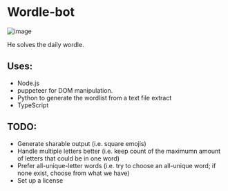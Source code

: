 # Wordle-bot
![image](https://user-images.githubusercontent.com/37753525/164368806-54de8da1-56dd-4560-89e0-4491f7f243ee.png)

He solves the daily wordle.

## Uses:
 * Node.js
 * puppeteer for DOM manipulation.
 * Python to generate the wordlist from a text file extract
 * TypeScript

## TODO:
 * Generate sharable output (i.e. square emojis)
 * Handle multiple letters better (i.e. keep count of the maximumn amount of letters that could be in one word)
 * Prefer all-unique-letter words (i.e. try to choose an all-unique word; if none exist, choose from what we have)
 * Set up a license

